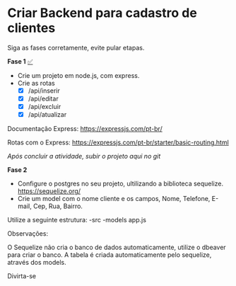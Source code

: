 
# Criar Backend para cadastro de clientes

Siga as fases corretamente, evite pular etapas.

**Fase 1**  [✅](https://emojipedia.org/check-mark-button/)

- Crie um projeto em node.js, com express.
- Crie as rotas 
	 - [x] /api/inserir
	 - [x] /api/editar
	 - [x] /api/excluir
	 - [x] /api/atualizar

Documentação Express: https://expressjs.com/pt-br/

Rotas com o Express: https://expressjs.com/pt-br/starter/basic-routing.html

*Após concluir a atividade, subir o projeto aqui no git*

**Fase 2** 

- Configure o postgres no seu projeto, ultilizando a biblioteca sequelize. https://sequelize.org/
- Crie um model com o nome cliente e os campos, Nome, Telefone, E-mail, Cep, Rua, Bairro.

Utilize a seguinte estrutura:
-src
 -models
app.js

Observações:

O Sequelize não cria o banco de dados automaticamente, utilize o dbeaver para criar o banco.
A tabela é criada automaticamente pelo sequelize, através dos models.

Divirta-se
